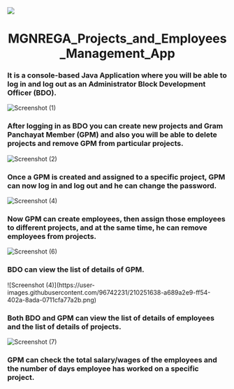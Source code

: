  <img align="center" src="https://imgs.search.brave.com/arM9IaczziIyJZYhj7DCDj5fI6x28DujFeEppt-8i00/rs:fit:1200:960:1/g:ce/aHR0cHM6Ly9hc3Nl/dHMuc2VudGluZWxh/c3NhbS5jb20vaC11/cGxvYWQvMjAyMS8w/Ny8xNy8yNDIyMTkt/bWducmVnYS53ZWJw"/>
<h1 align="center" >MGNREGA_Projects_and_Employees_Management_App</h1>


<h3 align="left" >It is a console-based Java Application where you will be able to log in and log out as an Administrator Block Development Officer (BDO).</h3>

![Screenshot (1)](https://user-images.githubusercontent.com/96742231/210253659-29d82c95-cc90-44b9-95ea-e350489c5b2e.png)


<h3 align="left" >After logging in as BDO you can create new projects and Gram Panchayat Member (GPM) and also you will be able to delete projects and remove GPM from particular projects.</h3>


![Screenshot (2)](https://user-images.githubusercontent.com/96742231/210253706-30f6158a-e043-4fd0-ad92-a4be1adc2faf.png)


<h3 align="left" >Once a GPM is created and assigned to a specific project, GPM can now log in and log out and he can change the password.</h3>

![Screenshot (4)](https://user-images.githubusercontent.com/96742231/210251549-0b34c786-e488-4659-8783-38cf1eb4b967.png)

<h3 align="left" >Now GPM can create employees, then assign those employees to different projects, and at the same time, he can remove employees from projects.</h3>

![Screenshot (6)](https://user-images.githubusercontent.com/96742231/210251604-04f0d13c-9a74-436f-97ab-9aed6deefaf0.png)

<h3 align="left" >BDO can view the list of details of GPM.</h3>
![Screenshot (4)](https://user-images.githubusercontent.com/96742231/210251638-a689a2e9-ff54-402a-8ada-0711cfa77a2b.png)


<h3 align="left" >Both BDO and GPM can view the list of details of employees and the list of details of projects.</h3>


![Screenshot (7)](https://user-images.githubusercontent.com/96742231/210251661-710ebd4a-2aa7-4810-8535-4df8b3388464.png)

<h3 align="left" >GPM can check the total salary/wages of the employees and the number of days employee has worked on a specific project.</h3>
